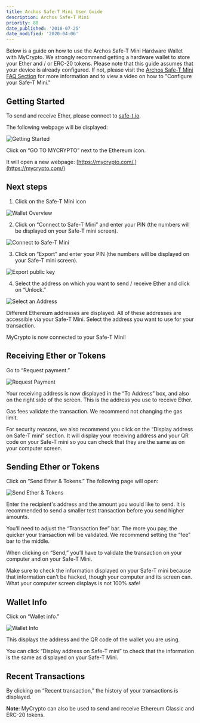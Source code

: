 ```yaml
---
title: Archos Safe-T Mini User Guide
description: Archos Safe-T Mini
priority: 80
date_published: '2018-07-25'
date_modified: '2020-04-06'
---
```


Below is a guide on how to use the Archos Safe-T Mini Hardware Wallet with MyCrypto. We strongly recommend getting a hardware wallet to store your Ether and / or ERC-20 tokens. Please note that this guide assumes that your device is already configured. If not, please visit the [Archos Safe-T Mini FAQ Section](https://www.archos.com/gb/products/crypto/faq.html) for more information and to view a video on how to "Configure your Safe-T Mini."

## Getting Started

To send and receive Ether, please connect to [safe-t.io](https://safe-t.io/).

The following webpage will be displayed:

![Getting Started](../../../assets/how-to/hardware-wallets/archos/archos-safet-mini/archos-safet-mini-1.jpg)

Click on “GO TO MYCRYPTO” next to the Ethereum icon.

It will open a new webpage: [https://mycrypto.com/.](https://mycrypto.com/)

## Next steps

1. Click on the Safe-T Mini icon

![Wallet Overview](../../../assets/how-to/hardware-wallets/archos/archos-safet-mini/archos-safet-mini-2.jpg)
 
2. Click on “Connect to Safe-T Mini” and enter your PIN (the numbers will be displayed on your Safe-T mini screen).

![Connect to Safe-T Mini](../../../assets/how-to/hardware-wallets/archos/archos-safet-mini/archos-safet-mini-3.jpg)

3. Click on “Export” and enter your PIN (the numbers will be displayed on your Safe-T mini screen).
  
![Export public key](../../../assets/how-to/hardware-wallets/archos/archos-safet-mini/archos-safet-mini-4.jpg)
  
4. Select the address on which you want to send / receive Ether and click on “Unlock.”

![Select an Address](../../../assets/how-to/hardware-wallets/archos/archos-safet-mini/archos-safet-mini-5.jpg)

Different Ethereum addresses are displayed. All of these addresses are accessible via your Safe-T Mini. Select the address you want to use for your transaction.

MyCrypto is now connected to your Safe-T Mini!

## Receiving Ether or Tokens

Go to “Request payment.”

![Request Payment](../../../assets/how-to/hardware-wallets/archos/archos-safet-mini/archos-safet-mini-6.jpg) 

Your receiving address is now displayed in the “To Address” box, and also on the right side of the screen. This is the address you use to receive Ether.

Gas fees validate the transaction. We recommend not changing the gas limit.

For security reasons, we also recommend you click on the “Display address on Safe-T mini” section. It will display your receiving address and your QR code on your Safe-T mini so you can check that they are the same as on your computer screen.

## Sending Ether or Tokens

Click on “Send Ether & Tokens.” The following page will open:

![Send Ether & Tokens](../../../assets/how-to/hardware-wallets/archos/archos-safet-mini/archos-safet-mini-7.jpg)

Enter the recipient's address and the amount you would like to send. It is recommended to send a smaller test transaction before you send higher amounts.

You’ll need to adjust the “Transaction fee” bar. The more you pay, the quicker your transaction will be validated. We recommend setting the “fee” bar to the middle.

When clicking on “Send,” you’ll have to validate the transaction on your computer and on your Safe-T Mini.

Make sure to check the information displayed on your Safe-T mini because that information can’t be hacked, though your computer and its screen can. What your computer screen displays is not 100% safe!

## Wallet Info

Click on “Wallet info.”

![Wallet Info](../../../assets/how-to/hardware-wallets/archos/archos-safet-mini/archos-safet-mini-8.jpg)

This displays the address and the QR code of the wallet you are using.

You can click “Display address on Safe-T mini” to check that the information is the same as displayed on your Safe-T Mini.

## Recent Transactions

By clicking on “Recent transaction,” the history of your transactions is displayed.

**Note**: MyCrypto can also be used to send and receive Ethereum Classic and ERC-20 tokens.
